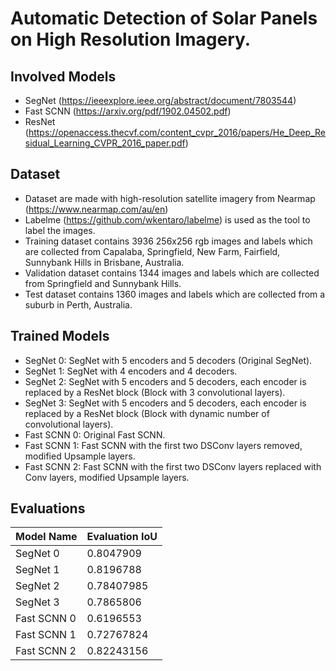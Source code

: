 # Automatic Detection of Solar Panels on High Resolution Imagery.
## Involved Models 
- SegNet (https://ieeexplore.ieee.org/abstract/document/7803544)
- Fast SCNN (https://arxiv.org/pdf/1902.04502.pdf)
- ResNet (https://openaccess.thecvf.com/content_cvpr_2016/papers/He_Deep_Residual_Learning_CVPR_2016_paper.pdf)
## Dataset
- Dataset are made with high-resolution satellite imagery from Nearmap (https://www.nearmap.com/au/en)
- Labelme (https://github.com/wkentaro/labelme) is used as the tool to label the images.
- Training dataset contains 3936 256x256 rgb images and labels which are collected
from Capalaba, Springfield, New Farm, Fairfield, Sunnybank Hills in Brisbane, Australia.
- Validation dataset contains 1344 images and labels which are collected from
Springfield and Sunnybank Hills.
- Test dataset contains 1360 images and labels which are collected from a suburb in Perth, Australia.
## Trained Models 
- SegNet 0: SegNet with 5 encoders and 5 decoders (Original SegNet).
- SegNet 1: SegNet with 4 encoders and 4 decoders.
- SegNet 2: SegNet with 5 encoders and 5 decoders, each encoder is replaced by a ResNet block (Block with 3 convolutional layers).
- SegNet 3: SegNet with 5 encoders and 5 decoders, each encoder is replaced by a ResNet block (Block with dynamic number of convolutional layers).
- Fast SCNN 0: Original Fast SCNN.
- Fast SCNN 1: Fast SCNN with the first two DSConv layers removed, modified Upsample layers.
- Fast SCNN 2: Fast SCNN with the first two DSConv layers replaced with Conv layers, modified Upsample layers. 
## Evaluations
|Model Name|Evaluation IoU| 
|---|---|
|SegNet 0|0.8047909|
|SegNet 1|0.8196788|
|SegNet 2|0.78407985|
|SegNet 3|0.7865806|
|Fast SCNN 0|0.6196553|
|Fast SCNN 1|0.72767824|
|Fast SCNN 2|0.82243156|

